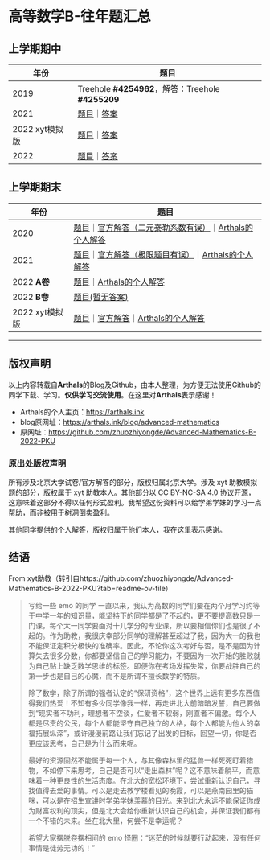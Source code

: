 # 高等数学B-往年题汇总

## 上学期期中
|年份|题目|
|---|---|
|2019|Treehole **#4254962**，解答：Treehole **#4255209**|
|2021|[题目](https://calvinxiaocao.github.io/alohomora/adv-math-b/b1-2021mid.pdf)｜[答案](https://calvinxiaocao.github.io/alohomora/adv-math-b/b1-2021mid-answer.pdf)|
|2022 xyt模拟版|[题目](https://calvinxiaocao.github.io/alohomora/adv-math-b/b1-2021midprac.pdf)｜[答案](https://calvinxiaocao.github.io/alohomora/adv-math-b/b1-2021midprac-answer.pdf)|
|2022|[题目](https://calvinxiaocao.github.io/alohomora/adv-math-b/b1-2022mid.pdf)｜[答案](https://calvinxiaocao.github.io/alohomora/adv-math-b/b1-2022mid-answer.pdf)|

## 上学期期末

|年份|题目|
|---|---|
|2020|[题目](https://calvinxiaocao.github.io/alohomora/adv-math-b/b1-2020final.pdf)｜[官方解答（二元泰勒系数有误）](https://calvinxiaocao.github.io/alohomora/adv-math-b/b1-2020final-answer.pdf)｜[Arthals的个人解答](https://calvinxiaocao.github.io/alohomora/adv-math-b/b1-2020final-arthals.pdf)|
|2021|[题目](https://calvinxiaocao.github.io/alohomora/adv-math-b/b1-2021final.pdf)｜[官方解答（极限题目有误）](https://calvinxiaocao.github.io/alohomora/adv-math-b/b1-2021final-answer.pdf)｜[Arthals的个人解答](https://calvinxiaocao.github.io/alohomora/adv-math-b/b1-2021final-arthals.pdf)|
|2022 **A卷**|[题目](https://calvinxiaocao.github.io/alohomora/adv-math-b/b1-2022final.pdf)｜[Arthals的个人解答](https://calvinxiaocao.github.io/alohomora/adv-math-b/b1-2022final-arthals.pdf)|
|2022 **B卷**|[题目(暂无答案)](https://calvinxiaocao.github.io/alohomora/adv-math-b/b1-2022b.pdf)|
|2022 xyt模拟版|[题目](https://calvinxiaocao.github.io/alohomora/adv-math-b/b1-2022xyt.pdf)｜[官方解答](https://calvinxiaocao.github.io/alohomora/adv-math-b/b1-2022xyt-answer.pdf)｜[Arthals的个人解答](https://calvinxiaocao.github.io/alohomora/adv-math-b/b1-2022xyt-arthals.pdf)|


-----

## 版权声明
以上内容转载自**Arthals**的Blog及Github，由本人整理，为方便无法使用Github的同学下载、学习。**仅供学习交流使用**。在这里对**Arthals**表示感谢！
* Arthals的个人主页：https://arthals.ink
* blog原网址：https://arthals.ink/blog/advanced-mathematics
* 原网址：https://github.com/zhuozhiyongde/Advanced-Mathematics-B-2022-PKU


### 原出处版权声明
所有涉及北京大学试卷/官方解答的部分，版权归属北京大学。涉及 xyt 助教模拟题的部分，版权属于 xyt 助教本人。其他部分以 CC BY-NC-SA 4.0 协议开源，这意味着这部分不得以任何形式盈利。我希望这份资料可以给学弟学妹的学习一点帮助，而非被用于树洞倒卖盈利。

其他同学提供的个人解答，版权归属于他们本人，我在这里表示感谢。

## 结语
From xyt助教（转引自https://github.com/zhuozhiyongde/Advanced-Mathematics-B-2022-PKU?tab=readme-ov-file）

> 写给一些 emo 的同学   一直以来，我认为高数的同学们要在两个月学习约等于中学一年的知识量，能坚持下的同学都是了不起的，更不要提高数只是一门课，每个大一同学要面对十几学分的专业课，所以要相信你们也是很了不起的。作为助教，我很庆幸部分同学的理解甚至超过了我，因为大一的我也不能保证定积分极快的准确率。因此，不论你这次考好与否，是不是因为计算失去很多分数，你都要坚信自己的学习能力，不要因为一次开始的胜败就为自己贴上缺乏数学思维的标签。即便你在考场发挥失常，你要战胜自己的第一步也是自己的心魔，而不是所谓不擅长数学的特质。
>
> 除了数学，除了所谓的强者认定的“保研资格”，这个世界上远有更多东西值得我们热爱！不知有多少同学像我一样，再走进北大前暗暗发誓，自己要做到“现实者不功利，理想者不空谈，仁爱者不软弱，刚直者不偏激。每个人都是尽责的公民，每个人都能坚守自己独立的人格，每个人都能为他人的幸福拓展纵深”，或许漫漫前路让我们忘记了出发的目标，回望一切，你是否更应该思考，自己是为什么而来呢。
>
> 最好的资源固然不能属于每一个人，与其像森林里的猛兽一样死死盯着猎物，不如停下来思考，自己是否可以“走出森林”呢？这不意味着躺平，而意味着一种更良性的生活态度。在北大的宽松环境下，尝试重新认识自己，寻找值得去爱的事情。可以是走去教学楼看见的晚霞，可以是燕南园里的猫咪，可以是在招生宣讲时学弟学妹羡慕的目光。来到北大永远不能保证你成为财富权利的顶尖，但是北大会给你重新认识自己的机会，并保证我们都有一个不错的未来。坐在北大里，何尝不是幸运呢？
>
> 希望大家摆脱卷摆相间的 emo 怪圈：“迷茫的时候就要行动起来，没有任何事情是徒劳无功的！”

